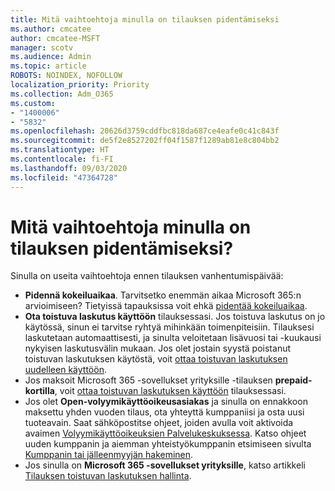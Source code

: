 ```yaml
---
title: Mitä vaihtoehtoja minulla on tilauksen pidentämiseksi
ms.author: cmcatee
author: cmcatee-MSFT
manager: scotv
ms.audience: Admin
ms.topic: article
ROBOTS: NOINDEX, NOFOLLOW
localization_priority: Priority
ms.collection: Adm_O365
ms.custom:
- "1400006"
- "5832"
ms.openlocfilehash: 20626d3759cddfbc818da687ce4eafe0c41c843f
ms.sourcegitcommit: de5f2e8527202ff04f1587f1289ab81e8c804bb2
ms.translationtype: HT
ms.contentlocale: fi-FI
ms.lasthandoff: 09/03/2020
ms.locfileid: "47364728"
---
```

# <a name="what-are-my-options-to-extend"></a>Mitä vaihtoehtoja minulla on tilauksen pidentämiseksi?

Sinulla on useita vaihtoehtoja ennen tilauksen vanhentumispäivää:

- **Pidennä kokeiluaikaa**.  Tarvitsetko enemmän aikaa Microsoft 365:n arvioimiseen? Tietyissä tapauksissa voit ehkä  [pidentää kokeiluaikaa](https://docs.microsoft.com/microsoft-365/commerce/extend-your-trial).  
- **Ota toistuva laskutus käyttöön** tilauksessasi. Jos toistuva laskutus on jo käytössä, sinun ei tarvitse ryhtyä mihinkään toimenpiteisiin. Tilauksesi laskutetaan automaattisesti, ja sinulta veloitetaan lisävuosi tai -kuukausi nykyisen laskutusvälin mukaan. Jos olet jostain syystä poistanut toistuvan laskutuksen käytöstä, voit  [ottaa toistuvan laskutuksen uudelleen käyttöön](https://docs.microsoft.com/microsoft-365/commerce/subscriptions/renew-your-subscription).
- Jos maksoit Microsoft 365 -sovellukset yrityksille -tilauksen  **prepaid-kortilla**, voit  [ottaa toistuvan laskutuksen käyttöön](https://docs.microsoft.com/microsoft-365/commerce/subscriptions/renew-your-subscription)  tilauksessasi.
- Jos olet  **Open-volyymikäyttöoikeusasiakas** ja sinulla on ennakkoon maksettu yhden vuoden tilaus, ota yhteyttä kumppaniisi ja osta uusi tuoteavain. Saat sähköpostitse ohjeet, joiden avulla voit aktivoida avaimen  [Volyymikäyttöoikeuksien Palvelukeskuksessa](https://go.microsoft.com/fwlink/p/?LinkID=282016). Katso ohjeet uuden kumppanin ja aiemman yhteistyökumppanin etsimiseen sivulta  [Kumppanin tai jälleenmyyjän hakeminen](https://docs.microsoft.com/microsoft-365/admin/manage/find-your-partner-or-reseller).
- Jos sinulla on  **Microsoft 365 -sovellukset yrityksille**, katso artikkeli  [Tilauksen toistuvan laskutuksen hallinta](https://docs.microsoft.com/microsoft-365/commerce/subscriptions/renew-your-subscription).
